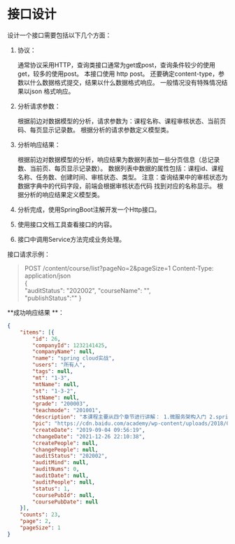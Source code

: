 # 接口设计

设计一个接口需要包括以下几个方面：

1. 协议：

   通常协议采用HTTP，查询类接口通常为get或post，查询条件较少的使用get，较多的使用post。
   本接口使用 http post。
   还要确定content-type，参数以什么数据格式提交，结果以什么数据格式响应。
   一般情况没有特殊情况结果以json 格式响应。

2. 分析请求参数：

   根据前边对数据模型的分析，请求参数为：课程名称、课程审核状态、当前页码、每页显示记录数。
   根据分析的请求参数定义模型类。

3. 分析响应结果：

   根据前边对数据模型的分析，响应结果为数据列表加一些分页信息（总记录数、当前页、每页显示记录数）。
   数据列表中数据的属性包括：课程id、课程名称、任务数、创建时间、审核状态、类型。
   注意：查询结果中的审核状态为数据字典中的代码字段，前端会根据审核状态代码 找到对应的名称显示。
   根据分析的响应结果定义模型类。

4. 分析完成，使用SpringBoot注解开发一个Http接口。
5. 使用接口文档工具查看接口的内容。
6. 接口中调用Service方法完成业务处理。

接口请求示例：

> POST /content/course/list?pageNo=2&pageSize=1 
> Content-Type: application/json  
> {  
>     "auditStatus": "202002", 
>     "courseName": "",  
>     "publishStatus":"" 
> }

 **成功响应结果 **：

```json
{
    "items": [{
        "id": 26,
        "companyId": 1232141425,
        "companyName": null,
        "name": "spring cloud实战",
        "users": "所有人",
        "tags": null,
        "mt": "1-3",
        "mtName": null,
        "st": "1-3-2",
        "stName": null,
        "grade": "200003",
        "teachmode": "201001",
        "description": "本课程主要从四个章节进行讲解： 1.微服务架构入门 2.spring cloud 基础入门 3.实战Spring Boot 4.注册中心eureka。",
        "pic": "https://cdn.baidu.com/academy/wp-content/uploads/2018/08/Spring-BOOT-Interview-questions.jpg",
        "createDate": "2019-09-04 09:56:19",
        "changeDate": "2021-12-26 22:10:38",
        "createPeople": null,
        "changePeople": null,
        "auditStatus": "202002",
        "auditMind": null,
        "auditNums": 0,
        "auditDate": null,
        "auditPeople": null,
        "status": 1,
        "coursePubId": null,
        "coursePubDate": null
    }],
    "counts": 23,
    "page": 2,
    "pageSize": 1
}
```

 
